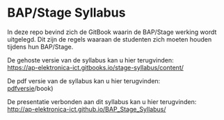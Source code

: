 # BAP/Stage Syllabus
In deze repo bevind zich de GitBook waarin de BAP/Stage werking wordt
uitgelegd. Dit zijn de regels waaraan de studenten zich moeten houden tijdens
hun BAP/Stage.

De gehoste versie van de syllabus kan u hier terugvinden:  
https://ap-elektronica-ict.gitbooks.io/stage-syllabus/content/

De pdf versie van de syllabus kan u hier terugvinden:  
[pdfversie](https://github.com/AP-Elektronica-ICT/BAP_Stage_Syllabus/edit/master/StageSyllabus)/book)

De presentatie verbonden aan dit syllabus kan u hier terugvinden:  
http://ap-elektronica-ict.github.io/BAP_Stage_Syllabus/
